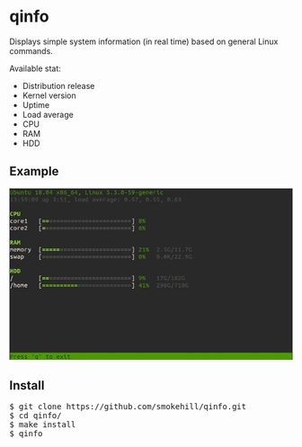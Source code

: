 # qinfo

Displays simple system information (in real time) based on general Linux commands.

Available stat:
- Distribution release
- Kernel version
- Uptime
- Load average
- CPU
- RAM
- HDD

## Example

![](example.jpg)

## Install
<pre>
$ git clone https://github.com/smokehill/qinfo.git
$ cd qinfo/
$ make install
$ qinfo
</pre>